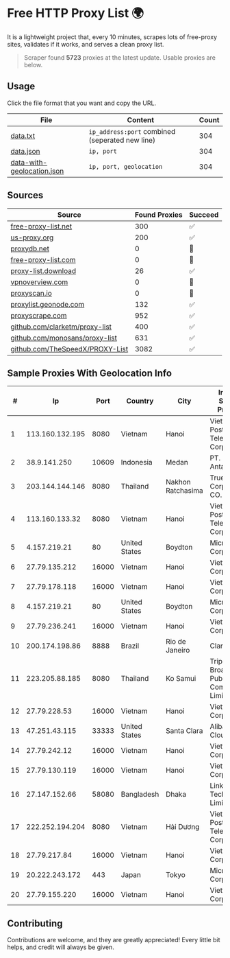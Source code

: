 
# Free HTTP Proxy List 🌍

It is a lightweight project that, every 10 minutes, scrapes lots of free-proxy sites, validates if it works, and serves a clean proxy list.


> Scraper found **5723** proxies at the latest update. Usable proxies are below.

## Usage

Click the file format that you want and copy the URL.


|File|Content|Count|
|----|-------|-----|
|[data.txt](https://raw.githubusercontent.com/themiralay/Proxy-List-World/master/data.txt)|`ip_address:port` combined (seperated new line)|304|
|[data.json](https://raw.githubusercontent.com/themiralay/Proxy-List-World/master/data.json)|`ip, port`|304|
|[data-with-geolocation.json](https://raw.githubusercontent.com/themiralay/Proxy-List-World/master/data-with-geolocation.json)|`ip, port, geolocation`|304|

## Sources

|Source|Found Proxies|Succeed|
|------|-------------|-------|
|[free-proxy-list.net](https://free-proxy-list.net)|300|✅|
|[us-proxy.org](https://www.us-proxy.org)|200|✅|
|[proxydb.net](http://proxydb.net)|0|🚫|
|[free-proxy-list.com](https://free-proxy-list.com/?page=&port=&type%5B%5D=http&type%5B%5D=https&up_time=0&search=Search)|0|🚫|
|[proxy-list.download](https://www.proxy-list.download/HTTP)|26|✅|
|[vpnoverview.com](https://vpnoverview.com/privacy/anonymous-browsing/free-proxy-servers)|0|🚫|
|[proxyscan.io](https://www.proxyscan.io)|0|🚫|
|[proxylist.geonode.com](https://proxylist.geonode.com/api/proxy-list?limit=300&page=1&sort_by=lastChecked&sort_type=desc&protocols=http,https)|132|✅|
|[proxyscrape.com](https://api.proxyscrape.com/v2/?request=displayproxies&protocol=http&timeout=10000&country=all&ssl=all&anonymity=all)|952|✅|
|[github.com/clarketm/proxy-list](https://raw.githubusercontent.com/clarketm/proxy-list/master/proxy-list-raw.txt)|400|✅|
|[github.com/monosans/proxy-list](https://raw.githubusercontent.com/monosans/proxy-list/main/proxies/http.txt)|631|✅|
|[github.com/TheSpeedX/PROXY-List](https://raw.githubusercontent.com/TheSpeedX/PROXY-List/master/http.txt)|3082|✅|


## Sample Proxies With Geolocation Info

|#|Ip|Port|Country|City|Internet Service Provider|
|-|--|----|-------|----|-------------------------|
|1|113.160.132.195|8080|Vietnam|Hanoi|VietNam Post and Telecom Corporation|
|2|38.9.141.250|10609|Indonesia|Medan|PT. Media Antar Nusa|
|3|203.144.144.146|8080|Thailand|Nakhon Ratchasima|True Internet Corporation CO. Ltd.|
|4|113.160.133.32|8080|Vietnam|Hanoi|VietNam Post and Telecom Corporation|
|5|4.157.219.21|80|United States|Boydton|Microsoft Corporation|
|6|27.79.135.212|16000|Vietnam|Hanoi|Viettel Corporation|
|7|27.79.178.118|16000|Vietnam|Hanoi|Viettel Corporation|
|8|4.157.219.21|80|United States|Boydton|Microsoft Corporation|
|9|27.79.236.241|16000|Vietnam|Hanoi|Viettel Corporation|
|10|200.174.198.86|8888|Brazil|Rio de Janeiro|Claro S.A|
|11|223.205.88.185|8080|Thailand|Ko Samui|Triple T Broadband Public Company Limited|
|12|27.79.228.53|16000|Vietnam|Hanoi|Viettel Corporation|
|13|47.251.43.115|33333|United States|Santa Clara|Alibaba Cloud LLC|
|14|27.79.242.12|16000|Vietnam|Hanoi|Viettel Corporation|
|15|27.79.130.119|16000|Vietnam|Hanoi|Viettel Corporation|
|16|27.147.152.66|58080|Bangladesh|Dhaka|Link3 Technologies Limited|
|17|222.252.194.204|8080|Vietnam|Hải Dương|VietNam Post and Telecom Corporation|
|18|27.79.217.84|16000|Vietnam|Hanoi|Viettel Corporation|
|19|20.222.243.172|443|Japan|Tokyo|Microsoft Corporation|
|20|27.79.155.220|16000|Vietnam|Hanoi|Viettel Corporation|



## Contributing

Contributions are welcome, and they are greatly appreciated! Every
little bit helps, and credit will always be given.

